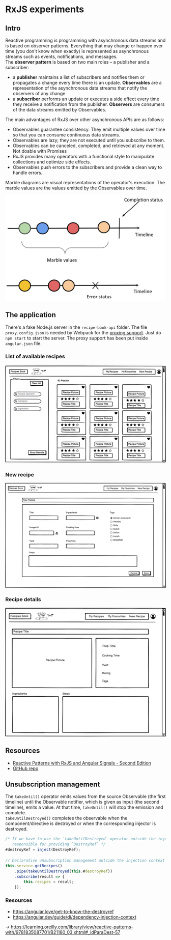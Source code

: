 # RxJS experiments

## Intro

Reactive programming is programming with asynchronous data streams and is based on observer patterns.
Everything that may change or happen over time (you don't know when exactly) is represented as asynchronous 
streams such as events, notifications, and messages.  
The **observer pattern** is based on two main roles – a publisher and a subscriber:

* a **publisher** maintains a list of subscribers and notifies them or propagates a change every time there is an
update. **Observables** are a representation of the asynchronous data streams that notify the observers of any change
* a **subscriber** performs an update or executes a side effect every time they receive a notification from the 
publisher. **Observers** are consumers of the data streams emitted by Observables.

The main advantages of RxJS over other asynchronous APIs are as follows:

* Observables guarantee consistency. They emit multiple values over time so that you can consume continuous
data streams.
* Observables are lazy; they are not executed until you subscribe to them.
* Observables can be canceled, completed, and retrieved at any moment. Not doable with Promises
* RxJS provides many operators with a functional style to manipulate collections and optimize side effects.
* Observables push errors to the subscribers and provide a clean way to handle errors.

Marble diagrams are visual representations of the operator's execution. The marble values are the values emitted by
the Observables over time.

![Marble example](images/marble_example.png)

## The application

There's a fake Node.js server in the `recipe-book-api` folder. The file `proxy.config.json` is needed by Webpack for
the [proxing support](https://angular.dev/tools/cli/serve#proxying-to-a-backend-server). Just do `npm start` to start 
the server. The proxy support has been put inside `angular.json` file.

### List of available recipes
![Recipe list](images/mockup/list.png)

### New recipe
![New recipe](images/mockup/new_recipe.png)

### Recipe details
![Recipe details](images/mockup/recipe_details.png)

## Resources

* [Reactive Patterns with RxJS and Angular Signals - Second Edition](https://learning.oreilly.com/library/view/reactive-patterns-with/9781835087701/)
* [GitHub repo](https://github.com/PacktPublishing/Reactive-Patterns-with-RxJS-and-Angular-Signals-Second-Edition)

## Unsubscription management

The `takeUntil()` operator emits values from the source Observable (the first timeline) until the Observable notifier,
which is given as input (the second timeline), emits a value. At that time, `takeUntil()` will stop the emission and 
complete.  
`takeUntilDestroyed()` completes the observable when the component/directive is destroyed or when the corresponding injector
is destroyed.

```typescript
/* If we have to use the `takeUntilDestroyed` operator outside the injection context, we (the developers) are 
   responsible for providing `DestroyRef` */
#destroyRef = inject(DestroyRef);

// Declarative unsubscription management outside the injection context
this.service.getRecipes()
    .pipe(takeUntilDestroyed(this.#destroyRef))
    .subscribe(result => {
        this.recipes = result;
    });
```
### Resources

* https://angular.love/get-to-know-the-destroyref
* https://angular.dev/guide/di/dependency-injection-context


-> https://learning.oreilly.com/library/view/reactive-patterns-with/9781835087701/B21180_03.xhtml#_idParaDest-57
